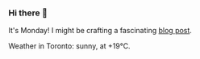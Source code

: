 ### Hi there :wave:

It's Monday! I might be crafting a fascinating [blog post](https://benjaminwuethrich.dev).

Weather in Toronto: sunny, at +19°C.
